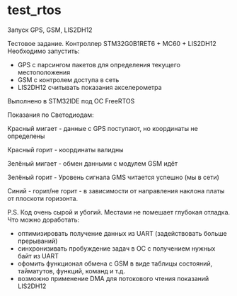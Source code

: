 # test_rtos
Запуск GPS, GSM, LIS2DH12

Тестовое задание.
Контроллер STM32G0B1RET6 + MC60 + LIS2DH12
Необходимо запустить:
- GPS с парсингом пакетов для определения текущего местоположения
- GSM c контролем доступа в сеть
- LIS2DH12 считывать показания акселерометра

Выполнено в STM32IDE под ОС FreeRTOS

Показания по Светодиодам:

Красный мигает - данные с GPS поступают, но координаты не определены

Красный горит - координаты валидны

Зелёный мигает - обмен данными с модулем GSM идёт

Зелёный горит - Уровень сигнала GMS читается успешно (мы в сети)

Синий - горит/не горит - в зависимости от направления наклона платы от плоскоти горизонта.

P.S. Код очень сырой и убогий. Местами не помешает глубокая отладка.
Что можно доработать:
- оптимизировать получение данных из UART (задействовать больше прерываний)
- синхронизивать пробуждение задач в OC с получением нужных байт из UART
- офомить функционал обмена с GSM в виде таблицы состояний, тайматутов, функций, команд и т.д.
- возможно применение DMA для потокового чтения показаний LIS2DH12
